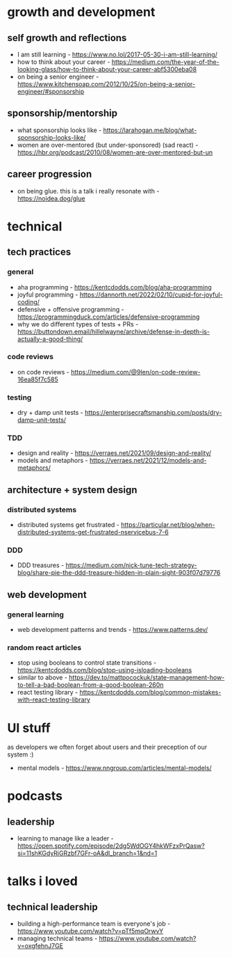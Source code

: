 # growth and development

## self growth and reflections
- I am still learning - https://www.no.lol/2017-05-30-i-am-still-learning/
- how to think about your career - https://medium.com/the-year-of-the-looking-glass/how-to-think-about-your-career-abf5300eba08
- on being a senior engineer - https://www.kitchensoap.com/2012/10/25/on-being-a-senior-engineer/#sponsorship

## sponsorship/mentorship
- what sponsorship looks like - https://larahogan.me/blog/what-sponsorship-looks-like/
- women are over-mentored (but under-sponsored) (sad react) - https://hbr.org/podcast/2010/08/women-are-over-mentored-but-un

## career progression
- on being glue. this is a talk i really resonate with - https://noidea.dog/glue

# technical

## tech practices
### general
- aha programming - https://kentcdodds.com/blog/aha-programming
- joyful programming - https://dannorth.net/2022/02/10/cupid-for-joyful-coding/ 
- defensive + offensive programming - https://programmingduck.com/articles/defensive-programming
- why we do different types of tests + PRs - https://buttondown.email/hillelwayne/archive/defense-in-depth-is-actually-a-good-thing/ 

### code reviews
- on code reviews - https://medium.com/@9len/on-code-review-16ea85f7c585 

### testing
- dry + damp unit tests - https://enterprisecraftsmanship.com/posts/dry-damp-unit-tests/

### TDD
- design and reality - https://verraes.net/2021/09/design-and-reality/
- models and metaphors - https://verraes.net/2021/12/models-and-metaphors/

## architecture + system design

### distributed systems
- distributed systems get frustrated - https://particular.net/blog/when-distributed-systems-get-frustrated-nservicebus-7-6

### DDD
- DDD treasures - https://medium.com/nick-tune-tech-strategy-blog/share-pie-the-ddd-treasure-hidden-in-plain-sight-903f07d79776


## web development
### general learning
- web development patterns and trends - https://www.patterns.dev/

### random react articles
- stop using booleans to control state transitions - https://kentcdodds.com/blog/stop-using-isloading-booleans
- similar to above - https://dev.to/mattpocockuk/state-management-how-to-tell-a-bad-boolean-from-a-good-boolean-260n
- react testing library - https://kentcdodds.com/blog/common-mistakes-with-react-testing-library

# UI stuff
as developers we often forget about users and their preception of our system :)
- mental models - https://www.nngroup.com/articles/mental-models/ 

# podcasts
## leadership
- learning to manage like a leader - https://open.spotify.com/episode/2dg5WdOGY4hkWFzxPrQasw?si=11shKGdyRiGRzbf7GFr-oA&dl_branch=1&nd=1 

# talks i loved

## technical leadership
- building a high-performance team is everyone's job - https://www.youtube.com/watch?v=pTf5mqOrwvY
- managing technical teams - https://www.youtube.com/watch?v=oxgfehnJ7GE
